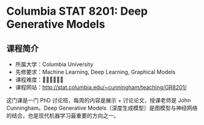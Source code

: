 # Columbia STAT 8201: Deep Generative Models

## 课程简介

- 所属大学：Columbia University
- 先修要求：Machine Learning, Deep Learning, Graphical Models
- 课程难度：🌟🌟🌟🌟🌟🌟
- 课程网站：<http://stat.columbia.edu/~cunningham/teaching/GR8201/>

这门课是一门 PhD 讨论班，每周的内容是展示 + 讨论论文，授课老师是 John Cunningham。Deep Generative Models（深度生成模型）是图模型与神经网络的结合，也是现代机器学习最重要的方向之一。
